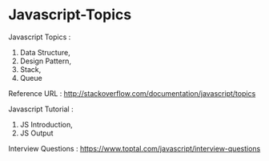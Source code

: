 # Javascript-Topics

Javascript Topics :
1. Data Structure,
2. Design Pattern,
3. Stack,
4. Queue

Reference URL : http://stackoverflow.com/documentation/javascript/topics

Javascript Tutorial :
1. JS Introduction,
2. JS Output

Interview Questions : https://www.toptal.com/javascript/interview-questions
